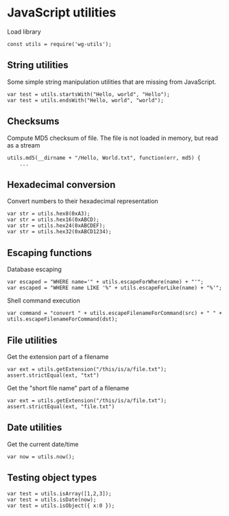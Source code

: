 # JavaScript utilities
Load library

	const utils = require('wg-utils');

## String utilities
Some simple string manipulation utilities that are missing from JavaScript.
	
	var test = utils.startsWith("Hello, world", "Hello");
	var test = utils.endsWith("Hello, world", "world");

## Checksums
Compute MD5 checksum of file. The file is not loaded in memory, but read as a stream

	utils.md5(__dirname + "/Hello, World.txt", function(err, md5) {
		...

## Hexadecimal conversion
Convert numbers to their hexadecimal representation

	var str = utils.hex8(0xA3);
	var str = utils.hex16(0xABCD);
	var str = utils.hex24(0xABCDEF);
	var str = utils.hex32(0xABCD1234);
	
## Escaping functions

Database escaping

	var escaped = "WHERE name='" + utils.escapeForWhere(name) + "'";
	var escaped = "WHERE name LIKE '%" + utils.escapeForLike(name) + "%'";

Shell command execution

	var command = "convert " + utils.escapeFilenameForCommand(src) + " " + utils.escapeFilenameForCommand(dst);

## File utilities

Get the extension part of a filename

	var ext = utils.getExtension("/this/is/a/file.txt");
	assert.strictEqual(ext, "txt")

Get the "short file name" part of a filename

	var ext = utils.getExtension("/this/is/a/file.txt");
	assert.strictEqual(ext, "file.txt")

## Date utilities

Get the current date/time

	var now = utils.now();

## Testing object types

	var test = utils.isArray([1,2,3]);
	var test = utils.isDate(now);
	var test = utils.isObject({ x:0 });

